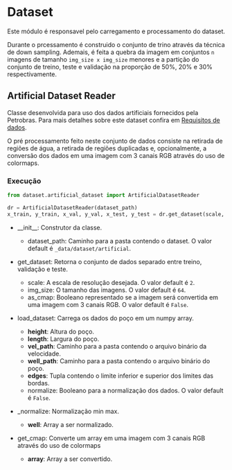 # Dataset

Este módulo é responsavel pelo carregamento e processamento do dataset. 

Durante o prcessamento é construido o conjunto de trino através da técnica de down sampling. Ademais, é feita a quebra 
da imagem em conjuntos ``n`` imagens de tamanho ``img_size x img_size`` menores e a partição do conjunto de treino, teste e validação na 
proporção de 50%, 20% e 30% respectivamente.

## Artificial Dataset Reader

Classe desenvolvida para uso dos dados artificiais fornecidos pela Petrobras. Para mais detalhes sobre este dataset
confira em [Requisitos de dados](data_requirements.md).

O pré processamento feito neste conjunto de dados consiste na retirada de regiões de água, 
a retirada de regiões duplicadas e, opcionalmente, a conversão dos dados em uma imagem com 3 canais RGB 
através do uso de colormaps.

### Execução
``` python
from dataset.artificial_dataset import ArtificialDatasetReader

dr = ArtificialDatasetReader(dataset_path)
x_train, y_train, x_val, y_val, x_test, y_test = dr.get_dataset(scale, img_size, as_cmap)
```

* __init\__: Construtor da classe.
    * dataset_path: Caminho para a pasta contendo o dataset. O valor default é ``_data/dataset/artificial``.

* get_dataset: Retorna o conjunto de dados separado entre treino, validação e teste.
    * scale: A escala de resolução desejada. O valor default é ``2``.
    * img_size: O tamanho das imagens. O valor default é ``64``.
    * as_cmap: Booleano representado se a imagem será convertida em uma imagem com 3 canais RGB. O valor default é ``False``.

* load_dataset: Carrega os dados do poço em um numpy array.
    * **height**: Altura do poço.
    * **length**: Largura do poço.
    * **vel_path**: Caminho para a pasta contendo o arquivo binário da velocidade.
    * **well_path**: Caminho para a pasta contendo o arquivo binário do poço.
    * **edges**: Tupla contendo o limite inferior e superior dos limites das bordas.
    * normalize: Booleano para a normalização dos dados. O valor default é ``False``.

* _normalize: Normalização min max.
    * **well**: Array a ser normalizado.
    
* get_cmap: Converte um array em uma imagem com 3 canais RGB através do uso de colormaps
    * **array**: Array a ser convertido.